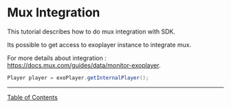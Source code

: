# Mux Integration
This tutorial describes how to do mux integration with SDK. 

Its possible to get access to exoplayer instance to integrate mux.

For more details about integration : https://docs.mux.com/guides/data/monitor-exoplayer.

```java
Player player = exoPlayer.getInternalPlayer();
```



___
[Table of Contents](../index.md)<br/>
